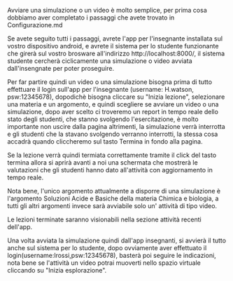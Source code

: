 Avviare una simulazione o un video è molto semplice, per prima cosa dobbiamo aver completato i passaggi che avete trovato in Configurazione.md

Se avete seguito tutti i passaggi, avrete l'app per l'insegnante installata sul vostro dispositivo android, e avrete il sistema per lo studente funzionante che girerà sul vostro brosware all'indirizzo http://localhost:8000/, il sistema studente cercherà ciclicamente una simulazione o video avviata dall'insengnate per poter proseguire.

Per far partire quindi un video o una simulazione bisogna prima di tutto effettuare il login sull'app per l'insegnante (username: H.watson, psw:12345678), dopodichè bisogna cliccare su "Inizia lezione", selezionare una materia e un argomento, e quindi scegliere se avviare un video o una simulazione, dopo aver scelto ci troveremo un report in tempo reale dello stato degli studenti, che stanno svolgendo l'esercitazione, è molto importante non uscire dalla pagina altrimenti, la simulazione verrà interrotta e gli studenti che la stavano svolgendo verranno interrotti, la stessa cosa accadrà quando cliccheremo sul tasto Termina in fondo alla pagina.

Se la lezione verrà quindi termiata correttamente tramite il click del tasto termina allora si aprirà avanti a noi una schermata che mostrerà le valutazioni che gli studenti hanno dato all'attività con aggiornamento in tempo reale.

Nota bene, l'unico argomento attualmente a disporre di una simulazione è l'argomento Soluzioni Acide e Basiche della materia Chimica e biologia, a tutti gli altri argomenti invece sarà avviabile solo un' attività di tipo video.

Le lezioni terminate saranno visionabili nella sezione attività recenti dell'app.

Una volta avviata la simulazione quindi dall'app insegnanti, si avvierà il tutto anche sul sistema per lo studente, dopo ovviamente aver effettuato il login(username:lrossi,psw:12345678), basterà poi seguire le indicazioni, nota bene se l'attività un video potrai muoverti nello spazio virtuale cliccando su "Inizia esplorazione".